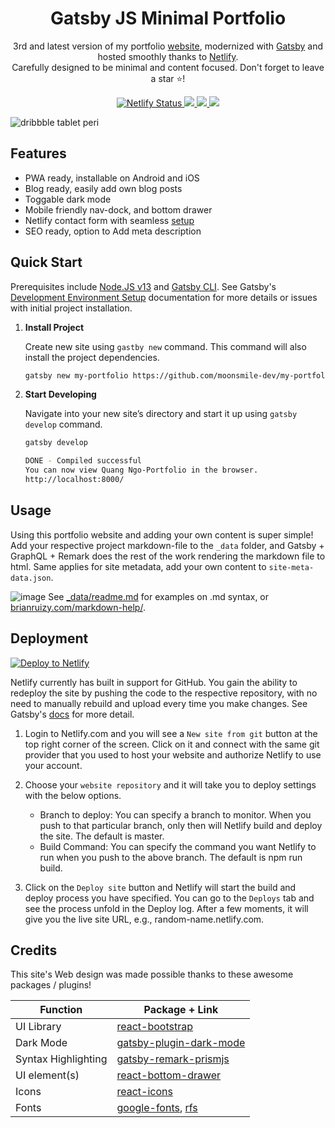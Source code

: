 <h1 align="center">
  Gatsby JS Minimal Portfolio
</h1>

<p align="center">
 3rd and latest version of my portfolio <a href="https://brianruizy.com">website</a>,
 modernized with <a href="https://www.gatsbyjs.org/" target="_blank">Gatsby</a> and hosted smoothly thanks to <a href="https://www.netlify.com/" target="_blank">Netlify</a>.
 </br>Carefully designed to be minimal and content focused. Don't forget to leave a star ⭐!
</p>
<p align="center">
   <a href="https://app.netlify.com/sites/brianruizy/deploys" target="_blank">
    <img src="https://api.netlify.com/api/v1/badges/72511ec5-84cd-416c-81d8-b16489c1b235/deploy-status" alt="Netlify Status" /> 
   </a>
   <a href="https://gatsbyjs.com" target="_blank">
     <img src="https://img.shields.io/badge/Built%20with-Gatsby-%23614dff?logo=gatsby" />
   </a>
   <a href="https://reactjs.org/" target="_blank">
     <img src="https://img.shields.io/badge/Powered%20by-React-%2361dafb?logo=react" />
   </a>
   <a>
     <img src="https://img.shields.io/github/license/moonsmile-dev/my-portfolio?color=red&style=flat" />
   </a>
</p>
</div>

![dribbble tablet peri](https://user-images.githubusercontent.com/23439187/113445071-bda77300-93ba-11eb-91dc-60478af663f7.png)

## Features

- PWA ready, installable on Android and iOS
- Blog ready, easily add own blog posts
- Toggable dark mode
- Mobile friendly nav-dock, and bottom drawer
- Netlify contact form with seamless [setup](https://docs.netlify.com/forms/setup/)
- SEO ready, option to Add meta description

## Quick Start

Prerequisites include [Node.JS v13](https://www.gatsbyjs.com/docs/tutorial/part-zero/#install-nodejs-for-your-appropriate-operating-system) and [Gatsby CLI](https://www.gatsbyjs.com/docs/tutorial/part-zero/#install-nodejs-for-your-appropriate-operating-system). See Gatsby's [Development Environment Setup](https://www.gatsbyjs.com/docs/tutorial/part-zero/) documentation for more details or issues with initial project installation.

1. **Install Project**

   Create new site using `gastby new` command. This command will also install the project dependencies.


    ```bash
    gatsby new my-portfolio https://github.com/moonsmile-dev/my-portfolio
    ```

2. **Start Developing**


    Navigate into your new site’s directory and start it up using `gatsby develop` command.

    ```bash
    gatsby develop

    DONE - Compiled successful
    You can now view Quang Ngo-Portfolio in the browser.
    http://localhost:8000/
    ```

## Usage

Using this portfolio website and adding your own content is super simple! Add your respective project markdown-file to the `_data` folder, and Gatsby + GraphQL + Remark does the rest of the work rendering the markdown file to html. Same applies for site metadata, add your own content to `site-meta-data.json`.

![image](https://user-images.githubusercontent.com/23439187/113368846-568baf00-9325-11eb-8212-33f8473e9236.png)
See [\_data/readme.md](https://github.com/moonsmile-dev/my-portfolio/blob/master/_data/readme.md) for examples on .md syntax, or [brianruizy.com/markdown-help/](https://brianruizy/markdown-help).

## Deployment

[![Deploy to Netlify](https://www.netlify.com/img/deploy/button.svg)](https://app.netlify.com/start)

Netlify currently has built in support for GitHub. You gain the ability to redeploy the site by pushing the code to the respective repository, with no need to manually rebuild and upload every time you make changes. See Gatsby's [docs](https://www.gatsbyjs.com/docs/how-to/previews-deploys-hosting/deploying-to-netlify/) for more detail.

1. Login to Netlify.com and you will see a `New site from git` button at the top right corner of the screen. Click on it and connect with the same git provider that you used to host your website and authorize Netlify to use your account.

2. Choose your `website repository` and it will take you to deploy settings with the below options.

   - Branch to deploy: You can specify a branch to monitor. When you push to that particular branch, only then will Netlify build and deploy the site. The default is master.
   - Build Command: You can specify the command you want Netlify to run when you push to the above branch. The default is npm run build.

3. Click on the `Deploy site` button and Netlify will start the build and deploy process you have specified. You can go to the `Deploys` tab and see the process unfold in the Deploy log. After a few moments, it will give you the live site URL, e.g., random-name.netlify.com.

## Credits

This site's Web design was made possible thanks to these awesome packages / plugins!

| Function            | Package + Link                                                                            |
| ------------------- | ----------------------------------------------------------------------------------------- |
| UI Library          | [react-bootstrap](https://react-bootstrap.github.io/)                                     |
| Dark Mode           | [gatsby-plugin-dark-mode](https://www.gatsbyjs.com/plugins/gatsby-plugin-dark-mode/)      |
| Syntax Highlighting | [gatsby-remark-prismjs](https://www.gatsbyjs.com/plugins/gatsby-remark-prismjs/?=prismjs) |
| UI element(s)       | [react-bottom-drawer](https://www.npmjs.com/package/react-bottom-drawer)                  |
| Icons               | [react-icons](https://react-icons.github.io/react-icons/)                                 |
| Fonts               | [google-fonts](https://fonts.google.com/), [rfs](https://github.com/twbs/rfs)             |
